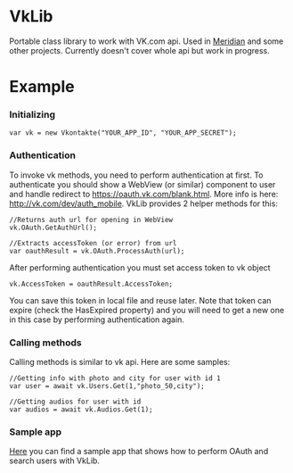 # VkLib
Portable class library to work with VK.com api. Used in [Meridian](https://github.com/Stealth2012/meridian) and some other projects.
Currently doesn't cover whole api but work in progress.

# Example
### Initializing
```
var vk = new Vkontakte("YOUR_APP_ID", "YOUR_APP_SECRET");
```
### Authentication
To invoke vk methods, you need to perform authentication at first.
To authenticate you should show a WebView (or similar) component to user and handle redirect to https://oauth.vk.com/blank.html. More info is here: http://vk.com/dev/auth_mobile.
VkLib provides 2 helper methods for this:
```
//Returns auth url for opening in WebView
vk.OAuth.GetAuthUrl();
```
```
//Extracts accessToken (or error) from url
var oauthResult = vk.OAuth.ProcessAuth(url);
```
After performing authentication you must set access token to vk object
```
vk.AccessToken = oauthResult.AccessToken;
```
You can save this token in local file and reuse later. Note that token can expire (check the HasExpired property) and you will need to get a new one in this case by performing authentication again.
### Calling methods
Calling methods is similar to vk api. Here are some samples:
```
//Getting info with photo and city for user with id 1
var user = await vk.Users.Get(1,"photo_50,city");

//Getting audios for user with id
var audios = await vk.Audios.Get(1);
```

### Sample app
[Here](https://github.com/Stealth2012/VkPeopleSearchApp) you can find a sample app that shows how to perform OAuth and search users with VkLib.
